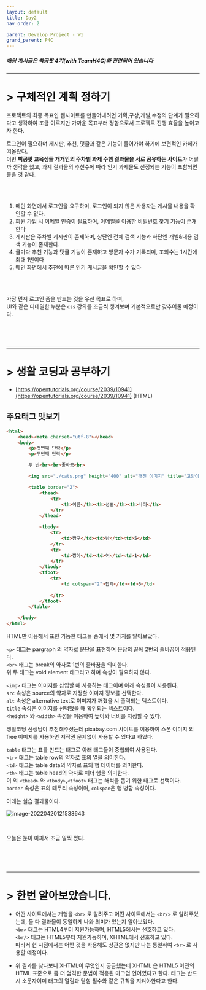 ```yaml
---
layout: default
title: Day2
nav_order: 2

parent: Develop Project - W1
grand_parent: P4C
---
```


##### 해당 게시글은 빡공팟 4기(with TeamH4C)와 관련되어 있습니다

-----

# > 구체적인 계획 정하기

프로젝트의 최종 목표인 웹사이트를 만들어내려면 기획,구상,개발,수정의 단계가 필요하다고 생각하여 조금 이르지만 가까운 목표부터 정함으로서 프로젝트 진행 효율을 높이고자 한다.  

로그인이 필요하며 게시판, 추천, 댓글과 같은 기능이 들어가야 하기에 보편적인 카페가 떠올랐다.  
이번 **빡공팟 교육생들 개개인의 주차별 과제 수행 결과물을 서로 공유하는 사이트**가 어떨까 생각을 했고, 과제 결과물의 추천수에 따라 인기 과제물도 선정되는 기능이 포함되면 좋을 것 같다.

<br><br>

1. 메인 화면에서 로그인을 요구하며, 로그인이 되지 않은 사용자는 게시물 내용을 확인할 수 없다.
2. 회원 가입 시 이메일 인증이 필요하며, 이메일을 이용한 비밀번호 찾기 기능이 존재한다
3. 게시판은 주차별 게시판이 존재하며, 상단엔 전체 검색 기능과 하단엔 개별&내용 검색 기능이 존재한다.
4. 글마다 추천 기능과 댓글 기능이 존재하고 방문자 수가 기록되며, 조회수는 1시간에 최대 1번이다
5. 메인 화면에서 추천에 따른 인기 게시글을 확인할 수 있다

<br><br>

가장 먼저 로그인 폼을 만드는 것을 우선 목표로 하며,   
UI와 같은 디테일한 부분은 `css` 강의를 조금씩 챙겨보며 기본적으로만 갖추어둘 예정이다. 

<br><br><br>

-----

# > 생활 코딩과 공부하기

- [https://opentutorials.org/course/2039/10941](https://opentutorials.org/course/2039/10941) (HTML)



## 주요태그 맛보기

```html
<html>
    <head><meta charset="utf-8"></head>
    <body>
        <p>첫번째 단락</p>        
        <p>두번째 단락</p>

        두 번<br><br>줄바꿈<br>

        <img src="./cats.png" height="400" alt="깨진 이미지" title="고양이"><br>

        <table border="2">
            <thead>
                <tr>
                    <th>이름</th><th>성별</th><th>나이</th>
                </tr>
            </thead>

            <tbody>
                <tr>
                    <td>짱구</td><td>남</td><td>5</td>
                </tr>
                <tr>
                    <td>짱아</td><td>여</td><td>1</td>
                </tr>
            </tbody>
            <tfoot>
                <tr>
                    <td colspan="2">합계</td><td>6</td>
                    
                </tr>
            </tfoot>
        </table>

    </body>
</html>
```

HTML만 이용해서 표현 가능한 태그들 중에서 몇 가지를 알아보았다.

`<p>` 태그는 pargraph 의 약자로 문단을 표현하며 문장의 끝에 2번의 줄바꿈이 적용된다.  
`<br>` 태그는 break의 약자로 1번의 줄바꿈을 의미한다.  
위 두 태그는 void element 태그라고 하며 속성이 필요하지 않다.

`<img>` 태그는 이미지를 삽입할 때 사용하는 태그이며 아래 속성들이 사용된다.  
`src` 속성은 source의 약자로 지정할 이미지 정보를 선택한다.  
`alt` 속성은 alternative text로 이미지가 깨졌을 시 출력되는 텍스트이다.  
`title` 속성은 이미지를 선택했을 때 확인되는 텍스트이다.  
`<height>` 와 `<width>` 속성을 이용하여 높이와 너비를 지정할 수 있다.

생활코딩 선생님이 추천해주셨는데 pixabay.com 사이트를 이용하여 스폰 이미지 외 free 이미지를 사용하면 저작권 문제없이 사용할 수 있다고 하였다.

`table` 태그는 표를 만드는 태그로 아래 태그들이 중첩되여 사용된다.  
`<tr>` 태그는 table row의 약자로 표의 열을 의미한다.  
`<td>` 태그는 table data의 약자로 표의 행 데이터를 의미한다.  
`<th>` 태그는 table head의 약자로 헤더 행을 의미한다.  
이 외 `<thead>` 와 `<tbody>`,`<tfoot>` 태그는 해석을 돕기 위한 태그로 선택이다.   
`border` 속성은 표의 테두리 속성이며, `colspan`은 행 병합 속성이다.

아래는 실습 결과물이다.

![image-20220420121538643](../img/image-20220420121538643.png)

<br>

오늘은 눈이 아파서 조금 일찍 껐다.

<br><br><br>

-----
# > 한번 알아보았습니다.

- 어떤 사이트에서는 개행을 `<br>` 로 알려주고 어떤 사이트에서는 `<br/>` 로 알려주었는데, 둘 다 결과물이 동일하게 나와 의미가 있는지 알아보았다.  
  `<br>` 태그는 HTML4부터 지원가능하며, HTML5에서는 선호하고 있다.  
  `<br/>` 태그는 HTML5부터 지원가능하며, XHTML에서 선호하고 있다.  
  따라서 현 시점에서는 어떤 것을 사용해도 상관은 없지만 나는 통일하여 `<br>` 로 사용할 예정이다.

- 위 결과를 찾다보니 XHTML이 무엇인지 궁금했는데 XHTML 은 HTML5 이전의 HTML 표준으로 좀 더 엄격한 문법이 적용된 마크업 언어였다고 한다. 태그는 반드시 소문자이며 태그의 열림과 닫힘 필수와 같은 규칙을 지켜야한다고 한다. 









